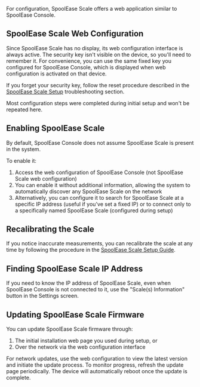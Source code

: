 For configuration, SpoolEase Scale offers a web application similar to SpoolEase Console.

## SpoolEase Scale Web Configuration

Since SpoolEase Scale has no display, its web configuration interface is always active. The security key isn't visible on the device, so you'll need to remember it. For convenience, you can use the same fixed key you configured for SpoolEase Console, which is displayed when web configuration is activated on that device.

If you forget your security key, follow the reset procedure described in the [SpoolEase Scale Setup](/docs/20-setup/scale-setup.md) troubleshooting section.

Most configuration steps were completed during initial setup and won't be repeated here.

## Enabling SpoolEase Scale

By default, SpoolEase Console does not assume SpoolEase Scale is present in the system.

To enable it:
1. Access the web configuration of SpoolEase Console (not SpoolEase Scale web configuration)
2. You can enable it without additional information, allowing the system to automatically discover any SpoolEase Scale on the network
3. Alternatively, you can configure it to search for SpoolEase Scale at a specific IP address (useful if you've set a fixed IP) or to connect only to a specifically named SpoolEase Scale (configured during setup)


## Recalibrating the Scale

If you notice inaccurate measurements, you can recalibrate the scale at any time by following the procedure in the [SpoolEase Scale Setup Guide](/docs/20-setup/scale-setup.md).


## Finding SpoolEase Scale IP Address

If you need to know the IP address of SpoolEase Scale, even when SpoolEase Console is not connected to it, use the "Scale(s) Information" button in the Settings screen.

## Updating SpoolEase Scale Firmware

You can update SpoolEase Scale firmware through:
1. The initial installation web page you used during setup, or
2. Over the network via the web configuration interface

For network updates, use the web configuration to view the latest version and initiate the update process. To monitor progress, refresh the update page periodically. The device will automatically reboot once the update is complete.

